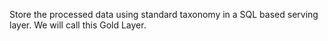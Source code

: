 Store the processed data using standard taxonomy in a SQL based serving layer. We will call this Gold Layer.

